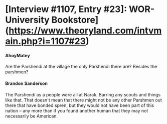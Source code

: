 # [Interview #1107, Entry #23]: WOR-University Bookstore](https://www.theoryland.com/intvmain.php?i=1107#23)

#### AhoyMatey

Are the Parshendi at the village the only Parshendi there are? Besides the parshmen?

#### Brandon Sanderson

The Parshendi as a people were all at Narak. Barring any scouts and things like that. That doesn't mean that there might not be any other Parshmen out there that have bonded spren, but they would not have been part of this nation – any more than if you found another human that they may not necessarily be American.

